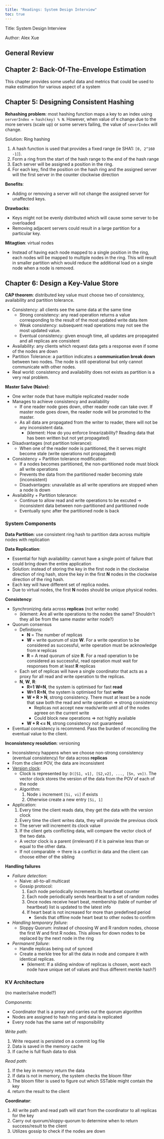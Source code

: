 ```yaml
---
title: "Readings: System Design Interview"
toc: true
---
```


Title: System Design Interview

Author: Alex Xue

## General Review

## Chapter 2: Back-Of-The-Envelope Estimation

This chapter provides some useful data and metrics that could be used to make estimation for various
aspect of a system

## Chapter 5: Designing Consistent Hashing

**Rehashing problem**: most hashing function maps a key to an index using `serverIndex = hash(key) % N`. However,
when value of `N` change due to the more servers (scale up) or some servers failing, the value of `severIndex` will
change.

Solution: Ring hashing
1. A hash function is used that provides a fixed range (ie SHA1: `[0, 2^160 -1]`).
2. Form a ring from the start of the hash range to the end of the hash range
3. Each server will be assigned a position in the ring.
4. For each key, find the position on the hash ring and the assigned server will the first server in the counter clockwise direction

**Benefits**:
* Adding or removing a server will not change the assigned server for unaffected keys.

**Drawbacks**:
* Keys might not be evenly distributed which will cause some server to be overloaded
* Removing adjacent servers could result in a large partition for a particular key.

**Mitagtion**: virtual nodes
* Instead of having each node mapped to a single position in the ring, each nodes will
be mapped to multiple nodes in the ring. This will result in smaller partition which would
reduce the additional load on a single node when a node is removed.

## Chapter 6: Design a Key-Value Store

**CAP theorem**: distributed key value must choose two of consistency,
availability and partition tolerance.
* Consistency: all clients see the same data at the same time
    * Strong consistency: any read operation returns a value corresponding to the result of
    the most updated write data item
    * Weak consistency: subsequent read operations may not see the most updated value.
    * Eventual consistency: given enough time, all updates are propagated and all replicas
    are consistent
* Availability: any clients which request data gets a response even if some of the nodes
are down
* Partition Tolerance: a partition indicates a **communication break down** between two nodes.
The node is still operational but only cannot communicate with other nodes.
* Real world: consistency and availability does not exists as partition is a very real problem.

**Master Salve (Naive)**:
* One writer node that have multiple replicated reader node
* Manages to achieve consistency and availability
  * If one reader node goes down, other reader node can take over. If master node goes down, the reader node will be
  promoted to the master.
  * As all data are propagated from the writer to reader, there will not be any inconsistent data.
    * (klement: How do you enforce linearizability? Reading data that has been written but not yet propagated)
* Disadvantages (not partition tolerance):
  * When one of the reader node is partitioned, the it serves might become stale (write operations not propagated)
* Consistency + Partition tolerance modification:
  * If a nodes becomes partitioned, the non-partitioned node must block all write operations
  * Prevents the data from the partitioned reader becoming stale (inconsistent)
  * Disadvantages: unavailable as all write operations are stopped when a node is down
* Availability + Partition tolerance:
  * Continue to allow read and write operations to be excuted -> inconsistent data between non-partitioned and partitioned node
  * Eventually sync after the partitioned node is back

### System Components

**Data Partition**: use consistent ring hash to partition data across multiple nodes
with replication

**Data Replication**:
* Essential for high availability: cannot have a single point of failure that could
bring down the entire application
* Solution: instead of storing the key in the first node in the clockwise direction of
ring hash, store the key in the first **N** nodes in the clockwise direction of the ring hash.
* Each key will have different set of replica nodes.
* Due to virtual nodes, the first **N** nodes should be unique physical nodes.

**Consistency**:
* Synchronizing data across **replicas** (not writer node)
  * (klement: Are all write operations to the nodes the same? Shouldn't they all
  be from the same master writer node?)
* Quorum consensus
  * Definitions:
    * **N** = The number of replicas
    * **W** = write quorum of size **W**. For a write operation to be considered as successful, write operation must
    be acknowledge from `W` replicas
    * **R** = A read quorum of size **R**. For a read operation to be considered as successful, read operation must
    wait for responses from at least **R** replicas
  * Each set of replicas will have a single coordinator that acts as a proxy for all read and write
  operation to the replicas.
  * **N**, **W**, **R**:
    * **R=1** **W=N**, the system is optimised for fast **read**
    * **W=1** **R=N**, the system is optimised for fast **write**
    * **W + R > N**, strong consistency. There must at least be a node that saw both the read and write operation => strong consistency
      * Replicas not accept new reads/write until all of the nodes agreee on the current write
      * Could block new operations => not highly available
    * **W + R <= N**, strong consistency not guaranteed
* Eventual consistency is recommend. Pass the burden of reconciling the eventual value to the client.


**Inconsistency resolution**: versioning
* Inconsistency happens when we choose non-strong consistency (eventual consistency) for data across
**replicas**
* From the client POV, the data are inconsistent
* [Version clock](https://klementtan.com/readings/concurrent-and-distributed-in-java/#vector-clock):
  * Clock is represented by: `D([S1, v1], [S2,v2], ..., [Sn, vn])`. The vector clock
  stores the version of the data from the POV of each of the node
  * Algorithm:
    1. Node `i` increment `[Si, vi]` if exists
    2. Otherwise create a new entry `[Si, 1]`
* Application:
  1. Every time the client reads data, they get the data with the version clock
  2. Every time the client writes data, they will provide the previous clock
    * The server will increment its clock value
  3. If the client gets conflicting data, will compare the vector clock of the two data.
    * A vector clock is a parent (irrelevant) if it is pairwise less than or equal to the other data.
    * If not comparable -> there is a conflict in data and the client can choose either of the sibling

**Handling failures**
* *Failure detection*:
  * Naive: all-to-all multicast
  * Gossip protocol:
    1. Each node periodically increments its heartbeat counter
    2. Each node periodically sends heartbeat to a set of random nodes
    3. Once nodes receive heart beat, membership (table of number of heartbeat)
        list is updated to the latest info
    4. If heart beat is not increased for more than predefined period
        * Sends that offline node heart beat to other nodes to confirm
* *Handling temporary failure*:
  * Sloppy Quorum: instead of choosing W and R random nodes, choose the first W and first
  R nodes. This allows for down nodes to be replaced by the next node in the ring
* *Permanent failure*:
  * Handle replicas being out of synced
  * Create a merkle tree for all the data in node and compare it with identical replicas.
    * (klement: If a sliding window of replicas is chosen, wont each node have unique set of values and thus different merkle hash?)

### KV Architecture

(no master/salve model?)

*Components*:
* Coordinator that is a proxy and carries out the quorum algorithm
* Nodes are assigned to hash ring and data is replicated
* Every node has the same set of responsibility

*Write path*:
1. Write request is persisted on a commit log file
2. Data is saved in the memory cache
3. If cache is full flush data to disk

*Read path*:
1. If the key in memory return the data
2. If data is not in memory, the system checks the bloom filter
3. The bloom filter is used to figure out which SSTable might contain the key
4. return the result to the client

**Coordinator**:
1. All write path and read path will start from the coordinator to all replicas for the key
2. Carry out quorum/sloppy-quorum to determine when to return success/result to the client
3. Utilizes gossip to check if the nodes are down

